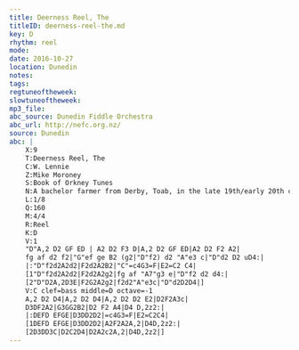```yaml
---
title: Deerness Reel, The
titleID: deerness-reel-the.md
key: D
rhythm: reel
mode:
date: 2016-10-27
location: Dunedin
notes:
tags:
regtuneoftheweek:
slowtuneoftheweek:
mp3_file:
abc_source: Dunedin Fiddle Orchestra
abc_url: http://nefc.org.nz/
source: Dunedin
abc: |
    X:9
    T:Deerness Reel, The
    C:W. Lennie
    Z:Mike Moroney
    S:Book of Orkney Tunes
    N:A bachelor farmer from Derby, Toab, in the late 19th/early 20th century. His ability to read music meant he was a great source of tunes and tuition for East Mainland fiddlers.
    L:1/8
    Q:160
    M:4/4
    R:Reel
    K:D
    V:1
    "D"A,2 D2 GF ED | A2 D2 F3 D|A,2 D2 GF ED|A2 D2 F2 A2|
    fg af d2 f2|"G"ef ge B2 (g2|"D"f2) d2 "A"e3 c|"D"d2 D2 uD4:|
    |:"D"f2d2A2d2|F2d2A2B2|"C"=c4G3=F|E2=C2 C4|
    [1"D"f2d2A2d2|F2d2A2g2|fg af "A7"g3 e|"D"f2 d2 d4:|
    [2"D"D2A,2D3E|F2G2A2g2|f2d2"A"e3c|"D"d2D2D4|]
    V:C clef=bass middle=D octave=-1
    A,2 D2 D4|A,2 D2 D4|A,2 D2 D2 E2|D2F2A3c|
    D3DF2A2|G3GG2B2|D2 F2 A4|D4 D,2z2:|
    |:DEFD EFGE|D3DD2D2|=c4G3=F|E2=C2C4|
    [1DEFD EFGE|D3DD2D2|A2F2A2A,2|D4D,2z2:|
    [2D3DD3C|D2C2D4|D2A2c2A,2|D4D,2z2|]
---
```

